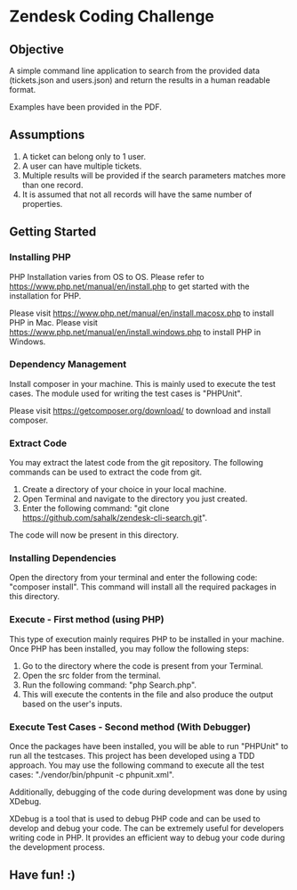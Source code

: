 # Zendesk Coding Challenge

## Objective 

A simple command line application to search from the provided data (tickets.json and users.json) and return the results in a human readable format.

Examples have been provided in the PDF. 

## Assumptions

1. A ticket can belong only to 1 user.
2. A user can have multiple tickets.
3. Multiple results will be provided if the search parameters matches more than one record.
4. It is assumed that not all records will have the same number of properties. 

## Getting Started

### Installing PHP 

PHP Installation varies from OS to OS. Please refer to https://www.php.net/manual/en/install.php to get started with the installation for PHP.

Please visit https://www.php.net/manual/en/install.macosx.php to install PHP in Mac.
Please visit https://www.php.net/manual/en/install.windows.php to install PHP in Windows.

### Dependency Management

Install composer in your machine. This is mainly used to execute the test cases. The module used for writing the test cases is "PHPUnit".

Please visit https://getcomposer.org/download/ to download and install composer.


### Extract Code

You may extract the latest code from the git repository.
The following commands can be used to extract the code from git.

1. Create a directory of your choice in your local machine.
2. Open Terminal and navigate to the directory you just created.
2. Enter the following command: "git clone https://github.com/sahalk/zendesk-cli-search.git".

The code will now be present in this directory.


### Installing Dependencies 

Open the directory from your terminal and enter the following code: "composer install". This command will install all the required packages in this directory. 

### Execute - First method (using PHP)

This type of execution mainly requires PHP to be installed in your machine. Once PHP has been installed, you may follow the following steps: 

1. Go to the directory where the code is present from your Terminal.
2. Open the src folder from the terminal. 
3. Run the following command: "php Search.php".
4. This will execute the contents in the file and also produce the output based on the user's inputs. 

### Execute Test Cases - Second method (With Debugger)

Once the packages have been installed, you will be able to run "PHPUnit" to run all the testcases. This project has been developed using a TDD approach. You may use the following command to execute all the test cases: "./vendor/bin/phpunit -c phpunit.xml". 

Additionally, debugging of the code during development was done by using XDebug.

XDebug is a tool that is used to debug PHP code and can be used to develop and debug your code. The can be extremely useful for developers writing code in PHP. It provides an efficient way to debug your code during the development process.

## Have fun! :)

